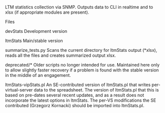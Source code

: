 LTM statistics collection via SNMP. Outputs data to CLI in realtime and to xlsx (if appropriate modules are present).

Files

devStats
  Development version

ltmStats
  Main/stable version

summarize_tests.py
  Scans the current directory for ltmStats output (*xlsx), reads all the files and 
  creates summarized output xlsx.


deprecated/*
  Older scripts no longer intended for use. Maintained here only to allow slightly faster
  recovery if a problem is found with the stable version in the middle of an engagement.

ltmStats-vipStats.pl
  An SE-contributed version of ltmStats.pl that writes per-virtual-server 
  data to the spreadsheet. The version of ltmStats.pl that this is based
  on pre-dates several recent updates, and as a result does not 
  incorporate the latest options in ltmStats. The per-VS modifications 
  the SE contributed (Grzegorz Kornacki) should be imported into ltmStats.pl.
